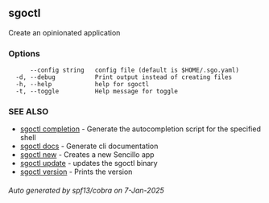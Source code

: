## sgoctl

Create an opinionated application

### Options

```
      --config string   config file (default is $HOME/.sgo.yaml)
  -d, --debug           Print output instead of creating files
  -h, --help            help for sgoctl
  -t, --toggle          Help message for toggle
```

### SEE ALSO

* [sgoctl completion](sgoctl_completion.md)	 - Generate the autocompletion script for the specified shell
* [sgoctl docs](sgoctl_docs.md)	 - Generate cli documentation
* [sgoctl new](sgoctl_new.md)	 - Creates a new Sencillo app
* [sgoctl update](sgoctl_update.md)	 - updates the sgoctl binary
* [sgoctl version](sgoctl_version.md)	 - Prints the version

###### Auto generated by spf13/cobra on 7-Jan-2025

